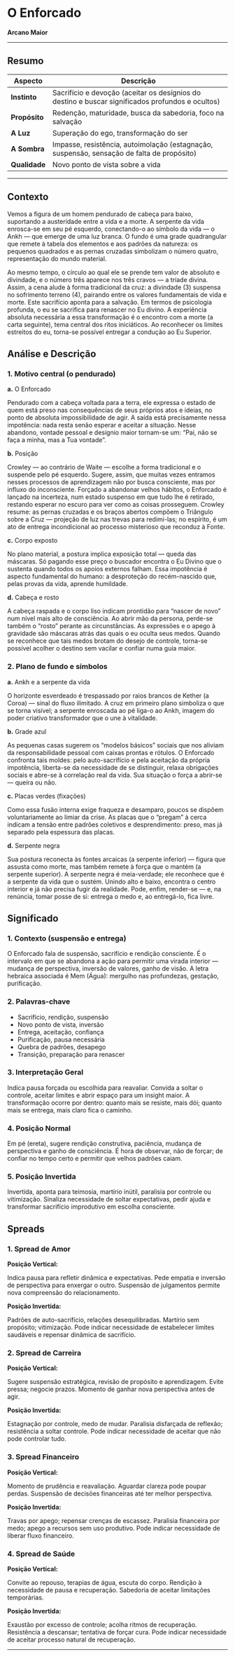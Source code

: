 # O Enforcado

**Arcano Maior**

---

## Resumo

| Aspecto | Descrição |
|---------|-----------|
| **Instinto** | Sacrifício e devoção (aceitar os desígnios do destino e buscar significados profundos e ocultos) |
| **Propósito** | Redenção, maturidade, busca da sabedoria, foco na salvação |
| **A Luz** | Superação do ego, transformação do ser |
| **A Sombra** | Impasse, resistência, autoimolação (estagnação, suspensão, sensação de falta de propósito) |
| **Qualidade** | Novo ponto de vista sobre a vida |

---

## Contexto

Vemos a figura de um homem pendurado de cabeça para baixo, suportando a austeridade entre a vida e a morte. A serpente da vida enrosca-se em seu pé esquerdo, conectando-o ao símbolo da vida — o Ankh — que emerge de uma luz branca. O fundo é uma grade quadrangular que remete à tabela dos elementos e aos padrões da natureza: os pequenos quadrados e as pernas cruzadas simbolizam o número quatro, representação do mundo material.

Ao mesmo tempo, o círculo ao qual ele se prende tem valor de absoluto e divindade, e o número três aparece nos três cravos — a tríade divina. Assim, a cena alude à forma tradicional da cruz: a divindade (3) suspensa no sofrimento terreno (4), pairando entre os valores fundamentais de vida e morte. Este sacrifício aponta para a salvação. Em termos de psicologia profunda, o eu se sacrifica para renascer no Eu divino. A experiência absoluta necessária a essa transformação é o encontro com a morte (a carta seguinte), tema central dos ritos iniciáticos. Ao reconhecer os limites estreitos do eu, torna-se possível entregar a condução ao Eu Superior.

## Análise e Descrição

### 1. Motivo central (o pendurado)

**a.** O Enforcado

Pendurado com a cabeça voltada para a terra, ele expressa o estado de quem está preso nas consequências de seus próprios atos e ideias, no ponto de absoluta impossibilidade de agir. A saída está precisamente nessa impotência: nada resta senão esperar e aceitar a situação. Nesse abandono, vontade pessoal e desígnio maior tornam-se um: “Pai, não se faça a minha, mas a Tua vontade”.

**b.** Posição

Crowley — ao contrário de Waite — escolhe a forma tradicional e o suspende pelo pé esquerdo. Sugere, assim, que muitas vezes entramos nesses processos de aprendizagem não por busca consciente, mas por influxo do inconsciente. Forçado a abandonar velhos hábitos, o Enforcado é lançado na incerteza, num estado suspenso em que tudo lhe é retirado, restando esperar no escuro para ver como as coisas prosseguem. Crowley resume: as pernas cruzadas e os braços abertos compõem o Triângulo sobre a Cruz — projeção de luz nas trevas para redimi-las; no espírito, é um ato de entrega incondicional ao processo misterioso que reconduz à Fonte.

**c.** Corpo exposto

No plano material, a postura implica exposição total — queda das máscaras. Só pagando esse preço o buscador encontra o Eu Divino que o sustenta quando todos os apoios externos falham. Essa impotência é aspecto fundamental do humano: a desproteção do recém-nascido que, pelas provas da vida, aprende humildade.

**d.** Cabeça e rosto

A cabeça raspada e o corpo liso indicam prontidão para “nascer de novo” num nível mais alto de consciência. Ao abrir mão da persona, perde-se também o “rosto” perante as circunstâncias. As expressões e o apego à gravidade são máscaras atrás das quais o eu oculta seus medos. Quando se reconhece que tais medos brotam do desejo de controle, torna-se possível acolher o destino sem vacilar e confiar numa guia maior.

### 2. Plano de fundo e símbolos

**a.** Ankh e a serpente da vida

O horizonte esverdeado é trespassado por raios brancos de Kether (a Coroa) — sinal do fluxo ilimitado. A cruz em primeiro plano simboliza o que se torna visível; a serpente enroscada ao pé liga-o ao Ankh, imagem do poder criativo transformador que o une à vitalidade.

**b.** Grade azul

As pequenas casas sugerem os “modelos básicos” sociais que nos aliviam da responsabilidade pessoal com caixas prontas e rótulos. O Enforcado confronta tais moldes: pelo auto-sacrifício e pela aceitação da própria impotência, liberta-se da necessidade de se distinguir, relaxa obrigações sociais e abre-se à correlação real da vida. Sua situação o força a abrir-se — queira ou não.

**c.** Placas verdes (fixações)

Como essa fusão interna exige fraqueza e desamparo, poucos se dispõem voluntariamente ao limiar da crise. As placas que o “pregam” à cerca indicam a tensão entre padrões coletivos e desprendimento: preso, mas já separado pela espessura das placas.

**d.** Serpente negra

Sua postura reconecta às fontes arcaicas (a serpente inferior) — figura que assusta como morte, mas também remete à força que o mantém (a serpente superior). A serpente negra é meia-verdade; ele reconhece que é a serpente da vida que o sustém. Unindo alto e baixo, encontra o centro interior e já não precisa fugir da realidade. Pode, enfim, render-se — e, na renúncia, tomar posse de si: entrega o medo e, ao entregá-lo, fica livre.

## Significado

### 1. Contexto (suspensão e entrega)

O Enforcado fala de suspensão, sacrifício e rendição consciente. É o intervalo em que se abandona a ação para permitir uma virada interior — mudança de perspectiva, inversão de valores, ganho de visão. A letra hebraica associada é Mem (Água): mergulho nas profundezas, gestação, purificação.

### 2. Palavras-chave

- Sacrifício, rendição, suspensão
- Novo ponto de vista, inversão
- Entrega, aceitação, confiança
- Purificação, pausa necessária
- Quebra de padrões, desapego
- Transição, preparação para renascer

### 3. Interpretação Geral

Indica pausa forçada ou escolhida para reavaliar. Convida a soltar o controle, aceitar limites e abrir espaço para um insight maior. A transformação ocorre por dentro: quanto mais se resiste, mais dói; quanto mais se entrega, mais claro fica o caminho.

### 4. Posição Normal

Em pé (ereta), sugere rendição construtiva, paciência, mudança de perspectiva e ganho de consciência. É hora de observar, não de forçar; de confiar no tempo certo e permitir que velhos padrões caiam.

### 5. Posição Invertida

Invertida, aponta para teimosia, martírio inútil, paralisia por controle ou vitimização. Sinaliza necessidade de soltar expectativas, pedir ajuda e transformar sacrifício improdutivo em escolha consciente.

## Spreads

### 1. Spread de Amor

**Posição Vertical:**

Indica pausa para refletir dinâmica e expectativas. Pede empatia e inversão de perspectiva para enxergar o outro. Suspensão de julgamentos permite nova compreensão do relacionamento.

**Posição Invertida:**

Padrões de auto-sacrifício, relações desequilibradas. Martírio sem propósito; vitimização. Pode indicar necessidade de estabelecer limites saudáveis e repensar dinâmica de sacrifício.

### 2. Spread de Carreira

**Posição Vertical:**

Sugere suspensão estratégica, revisão de propósito e aprendizagem. Evite pressa; negocie prazos. Momento de ganhar nova perspectiva antes de agir.

**Posição Invertida:**

Estagnação por controle, medo de mudar. Paralisia disfarçada de reflexão; resistência a soltar controle. Pode indicar necessidade de aceitar que não pode controlar tudo.

### 3. Spread Financeiro

**Posição Vertical:**

Momento de prudência e reavaliação. Aguardar clareza pode poupar perdas. Suspensão de decisões financeiras até ter melhor perspectiva.

**Posição Invertida:**

Travas por apego; repensar crenças de escassez. Paralisia financeira por medo; apego a recursos sem uso produtivo. Pode indicar necessidade de liberar fluxo financeiro.

### 4. Spread de Saúde

**Posição Vertical:**

Convite ao repouso, terapias de água, escuta do corpo. Rendição à necessidade de pausa e recuperação. Sabedoria de aceitar limitações temporárias.

**Posição Invertida:**

Exaustão por excesso de controle; acolha ritmos de recuperação. Resistência a descansar; tentativa de forçar cura. Pode indicar necessidade de aceitar processo natural de recuperação.

---


